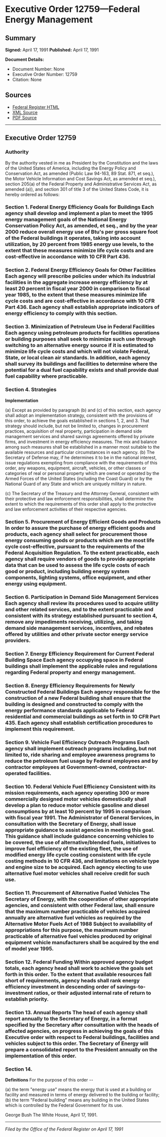 # Executive Order 12759—Federal Energy Management

## Summary

**Signed:** April 17, 1991
**Published:** April 17, 1991

**Document Details:**
- Document Number: None
- Executive Order Number: 12759
- Citation: None

## Sources
- [Federal Register HTML](https://www.presidency.ucsb.edu/documents/executive-order-12759-federal-energy-management)
- [XML Source](None)
- [PDF Source](None)

---

## Executive Order 12759

### Authority

By the authority vested in me as President by the Constitution and the laws of the United States of America, including the Energy Policy and Conservation Act, as amended (Public Law 94-163, 89 Stat. 871, et seq.), the Motor Vehicle Information and Cost Savings Act, as amended et seq.), section 205(a) of the Federal Property and Administrative Services Act, as amended (a)), and section 301 of title 3 of the United States Code, it is hereby ordered as follows:
### Section 1. Federal Energy Efficiency Goals for Buildings Each agency shall develop and implement a plan to meet the 1995 energy management goals of the National Energy Conservation Policy Act, as amended, et seq., and by the year 2000 reduce overall energy use of Btu's per gross square foot of the Federal buildings it operates, taking into account utilization, by 20 percent from 1985 energy use levels, to the extent that these measures minimize life cycle costs and are cost-effective in accordance with 10 CFR Part 436.

### Section 2. Federal Energy Efficiency Goals for Other Facilities Each agency will prescribe policies under which its industrial facilities in the aggregate increase energy efficiency by at least 20 percent in fiscal year 2000 in comparison to fiscal year 1985, to the extent that these measures minimize life cycle costs and are cost-effective in accordance with 10 CFR Part 436. Each agency shall establish appropriate indicators of energy efficiency to comply with this section.

### Section 3. Minimization of Petroleum Use in Federal Facilities Each agency using petroleum products for facilities operations or building purposes shall seek to minimize such use through switching to an alternative energy source if it is estimated to minimize life cycle costs and which will not violate Federal, State, or local clean air standards. In addition, each agency shall survey its buildings and facilities to determine where the potential for a dual fuel capability exists and shall provide dual fuel capability where practicable.

### Section 4. Strategies

**Implementation**

(a) Except as provided by paragraph (b) and (c) of this section, each agency shall adopt an implementation strategy, consistent with the provisions of this order, to achieve the goals established in sections 1, 2, and 3. That strategy should include, but not be limited to, changes in procurement practices, acquisition of real property, participation in demand side management services and shared savings agreements offered by private firms, and investment in energy efficiency measures. The mix and balance among such measures shall be established in a manner most suitable to the available resources and particular circumstances in each agency.
(b) The Secretary of Defense may, if he determines it to be in the national interest, issue regulations exempting from compliance with the requirements of this order, any weapons, equipment, aircraft, vehicles, or other classes or categories of real or personal property which are owned or operated by the Armed Forces of the United States (including the Coast Guard) or by the National Guard of any State and which are uniquely military in nature.

(c) The Secretary of the Treasury and the Attorney General, consistent with their protective and law enforcement responsibilities, shall determine the extent to which the requirements of this order shall apply to the protective and law enforcement activities of their respective agencies.
### Section 5. Procurement of Energy Efficient Goods and Products In order to assure the purchase of energy efficient goods and products, each agency shall select for procurement those energy consuming goods or products which are the most life cycle cost-effective, pursuant to the requirements of the Federal Acquisition Regulation. To the extent practicable, each agency shall require vendors of goods to provide appropriate data that can be used to assess the life cycle costs of each good or product, including building energy system components, lighting systems, office equipment, and other energy using equipment.

### Section 6. Participation in Demand Side Management Services Each agency shall review its procedures used to acquire utility and other related services, and to the extent practicable and consistent with its strategy established pursuant to section 4, remove any impediments receiving, utilizing, and taking demand side management services, incentives, and rebates offered by utilities and other private sector energy service providers.

### Section 7. Energy Efficiency Requirement for Current Federal Building Space Each agency occupying space in Federal buildings shall implement the applicable rules and regulations regarding Federal property and energy management.

### Section 8. Energy Efficiency Requirements for Newly Constructed Federal Buildings Each agency responsible for the construction of a new Federal building shall ensure that the building is designed and constructed to comply with the energy performance standards applicable to Federal residential and commercial buildings as set forth in 10 CFR Part 435. Each agency shall establish certification procedures to implement this requirement.

### Section 9. Vehicle Fuel Efficiency Outreach Programs Each agency shall implement outreach programs including, but not limited to, ride sharing and employee awareness programs to reduce the petroleum fuel usage by Federal employees and by contractor employees at Government-owned, contractor-operated facilities.

### Section 10. Federal Vehicle Fuel Efficiency Consistent with its mission requirements, each agency operating 300 or more commercially designed motor vehicles domestically shall develop a plan to reduce motor vehicle gasoline and diesel consumptions by at least 10 percent by 1995 in comparison with fiscal year 1991. The Administrator of General Services, in consultation with the Secretary of Energy, shall issue appropriate guidance to assist agencies in meeting this goal. This guidance shall include guidance concerning vehicles to be covered, the use of alternative/blended fuels, initiatives to improve fuel efficiency of the existing fleet, the use of modified energy life cycle costing consistent with life cycle costing methods in 10 CFR 436, and limitations on vehicle type and engine size to be acquired. Each agency electing to use alternative fuel motor vehicles shall receive credit for such use.

### Section 11. Procurement of Alternative Fueled Vehicles The Secretary of Energy, with the cooperation of other appropriate agencies, and consistent with other Federal law, shall ensure that the maximum number practicable of vehicles acquired annually are alternative fuel vehicles as required by the Alternative Motor Fuels Act of 1988 Subject to availability of appropriations for this purpose, the maximum number practicable of alternative fuel vehicles produced by original equipment vehicle manufacturers shall be acquired by the end of model year 1995.

### Section 12. Federal Funding Within approved agency budget totals, each agency head shall work to achieve the goals set forth in this order. To the extent that available resources fall short of requirements, agency heads shall rank energy efficiency investment in descending order of savings-to-investment ratios, or their adjusted internal rate of return to establish priority.

### Section 13. Annual Reports The head of each agency shall report annually to the Secretary of Energy, in a format specified by the Secretary after consultation with the heads of affected agencies, on progress in achieving the goals of this Executive order with respect to Federal buildings, facilities and vehicles subject to this order. The Secretary of Energy will prepare a consolidated report to the President annually on the implementation of this order.

### Section 14.

**Definitions**
 For the purpose of this order --

(a) the term "energy use" means the energy that is used at a building or facility and measured in terms of energy delivered to the building or facility;
(b) the term "Federal building" means any building in the United States which is controlled by the Federal Government for its use.

George Bush
The White House,
April 17, 1991.

---

*Filed by the Office of the Federal Register on April 17, 1991*
